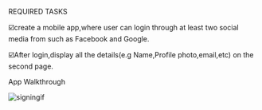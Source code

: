 

REQUIRED TASKS

☑️create a mobile app,where user can login through at least two social media from such as Facebook and Google.

☑️After login,display all the details(e.g Name,Profile photo,email,etc) on the second page.

App Walkthrough

![signingif](https://user-images.githubusercontent.com/93065948/166951190-2065309a-b4d8-454c-b876-1bc3dbe38d20.gif)

